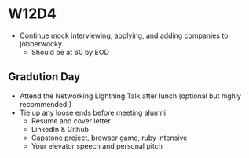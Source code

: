 # W12D4
* Continue mock interviewing, applying, and adding companies to jobberwocky. 
  * Should be at 60 by EOD

## Gradution Day 
* Attend the Networking Lightning Talk after lunch (optional but highly recommended!)
* Tie up any loose ends before meeting alumni 
  * Resume and cover letter 
  * LinkedIn & Github 
  * Capstone project, browser game, ruby intensive 
  * Your elevator speech and personal pitch

